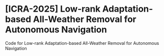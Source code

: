 # [ICRA-2025] Low-rank Adaptation-based All-Weather Removal for Autonomous Navigation
Code for Low-rank Adaptation-based All-Weather Removal for Autonomous Navigation
